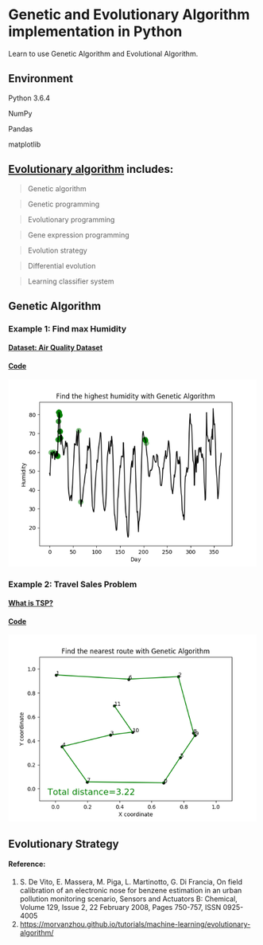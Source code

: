 # Genetic and Evolutionary Algorithm implementation in Python

Learn to use Genetic Algorithm and Evolutional Algorithm.

## Environment 
Python 3.6.4

NumPy

Pandas

matplotlib


## [Evolutionary algorithm](https://en.wikipedia.org/wiki/Evolutionary_algorithm) includes:

> Genetic algorithm 

> Genetic programming 

> Evolutionary programming 

> Gene expression programming 

> Evolution strategy 

> Differential evolution 

> Learning classifier system 

## Genetic Algorithm

### Example 1: Find max Humidity
#### [Dataset: Air Quality Dataset ](https://archive.ics.uci.edu/ml/datasets/Air+Quality) 
#### [Code](https://github.com/dxc33linger/Genetic_Evolutionary_Algorithm/blob/master/genetic/Genetic_algo_dxc.py)
<img src="https://github.com/dxc33linger/Genetic_Evolutionary_Algorithm/blob/master/image/humidity.png" width="500" alt="Humidity"/>


### Example 2: Travel Sales Problem
#### [What is TSP?](https://en.wikipedia.org/wiki/Travelling_salesman_problem)
#### [Code](https://github.com/dxc33linger/Genetic_Evolutionary_Algorithm/blob/master/genetic/TSP_dxc.py)
<img src="https://github.com/dxc33linger/Genetic_Evolutionary_Algorithm/blob/master/image/TSP.png" width="500"  alt="TSP"/>      


## Evolutionary Strategy



#### Reference:
1. S. De Vito, E. Massera, M. Piga, L. Martinotto, G. Di Francia, On field calibration of an electronic nose for benzene estimation in an urban pollution monitoring scenario, Sensors and Actuators B: Chemical, Volume 129, Issue 2, 22 February 2008, Pages 750-757, ISSN 0925-4005
2. https://morvanzhou.github.io/tutorials/machine-learning/evolutionary-algorithm/
